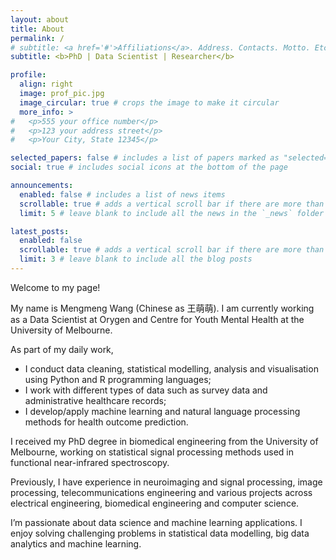 ```yaml
---
layout: about
title: About
permalink: /
# subtitle: <a href='#'>Affiliations</a>. Address. Contacts. Motto. Etc.
subtitle: <b>PhD | Data Scientist | Researcher</b>

profile:
  align: right
  image: prof_pic.jpg
  image_circular: true # crops the image to make it circular
  more_info: >
#   <p>555 your office number</p>
#   <p>123 your address street</p>
#   <p>Your City, State 12345</p>

selected_papers: false # includes a list of papers marked as "selected={true}"
social: true # includes social icons at the bottom of the page

announcements:
  enabled: false # includes a list of news items
  scrollable: true # adds a vertical scroll bar if there are more than 3 news items
  limit: 5 # leave blank to include all the news in the `_news` folder

latest_posts:
  enabled: false
  scrollable: true # adds a vertical scroll bar if there are more than 3 new posts items
  limit: 3 # leave blank to include all the blog posts
---
```


Welcome to my page! 

My name is Mengmeng Wang (Chinese as 王萌萌). I am currently working as a Data Scientist at Orygen and Centre for Youth Mental Health at the University of Melbourne. 

As part of my daily work, 
- I conduct data cleaning, statistical modelling, analysis and visualisation using Python and R programming languages;
- I work with different types of data such as survey data and administrative healthcare records;
- I develop/apply machine learning and natural language processing methods for health outcome prediction. 

I received my PhD degree in biomedical engineering from the University of Melbourne, working on statistical signal processing methods used in functional near-infrared spectroscopy.

Previously, I have experience in neuroimaging and signal processing, image processing, telecommunications engineering and various projects across electrical engineering, biomedical engineering and computer science.

I’m passionate about data science and machine learning applications. I enjoy solving challenging problems in statistical data modelling, big data analytics and machine learning. 

<!-- Write your biography here. Tell the world about yourself. Link to your favorite [subreddit](http://reddit.com). You can put a picture in, too. The code is already in, just name your picture `prof_pic.jpg` and put it in the `img/` folder.

Put your address / P.O. box / other info right below your picture. You can also disable any of these elements by editing `profile` property of the YAML header of your `_pages/about.md`. Edit `_bibliography/papers.bib` and Jekyll will render your [publications page](/al-folio/publications/) automatically.

Link to your social media connections, too. This theme is set up to use [Font Awesome icons](https://fontawesome.com/) and [Academicons](https://jpswalsh.github.io/academicons/), like the ones below. Add your Facebook, Twitter, LinkedIn, Google Scholar, or just disable all of them. -->
